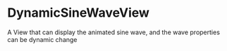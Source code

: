 # DynamicSineWaveView
A View that can display the animated sine wave, and the wave properties can be dynamic change
